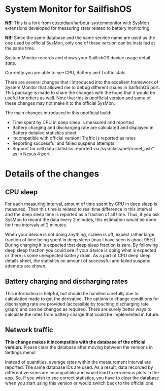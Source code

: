 # System Monitor for SailfishOS

**NB!** This is a fork from custodian/harbour-systemmonitor with SysMon extensions developed for measuring stats related to battery monitoring.

**NB!** Since the same database and the same service name are used as the one used by official SysMon, only one of these version can be installed at the same time.

System Monitor records and shows your SailfishOS device usage detail stats.

Currently you are able to see CPU, Battery and Traffic stats.

There are several changes that I introduced into the excellent framework of System Monitor that allowed me to debug different issues in SailfishOS port. This package is made to share the changes with the hope that it would be useful for others as well. Note that this is unofficial version and some of these changes may not make it to the official SysMon.

The main changes introduced in this unofficial build:

*  Time spent by CPU in deep sleep is measured and reported
*  Battery charging and discharging rate are calculated and displayed in Battery detailed statistics sheet
*  Incompatible with official version! Traffic is reported as rates
*  Reporting successful and failed suspend attempts
*  Support for cell data statistics reported via /sys/class/net/rmnet_usb*, as in Nexus 4 port

Details of the changes
======================

CPU sleep
---------

For each measuring interval, amount of time spent by CPU in deep sleep is measured. Then this time is related to real time difference in this interval and the deep sleep time is reported as a fraction of all time. Thus, if you ask SysMon to record the data every 2 minutes, this estimation would be done for time intervals of 2 minutes.

When your device is not doing anything, screen is off, expect rather large fraction of time being spent in deep sleep (max I have seen is about 95%). During charging it is expected that deep sleep fraction is zero. By following deep sleep fraction you could see if your device is doing what is expected or there is some unexpected battery drain. As a part of CPU deep sleep details sheet, the statistics on amount of successful and failed suspend attempts are shown. 


Battery charging and discharging rates
--------------------------------------

This information is helpful, but should be handled carefully due to calculation made to get the derivative. The options to change conditions for discharging rate are provided (accessible by touching discharging rate graph) and can be changed as required. There are surely better ways to calculate the rates from battery charge that could be implemented in future.


Network traffic
---------------

**This change makes it incompatible with the database of the official version.** Please clear the database after moving between the versions in Settings menu!

Instead of quantities, average rates within the measurement interval are reported. The same database IDs are used. As a result, data recorded by different versions are incompatible and would lead to erroneous plots in the app. So, if you wish to see correct statistics, you have to clear the database when you start using this version or would switch back to the official one.
